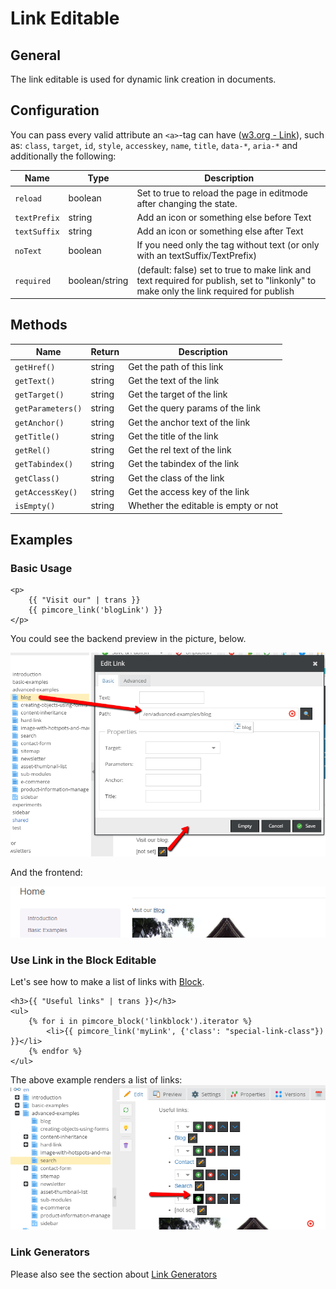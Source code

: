 # Link Editable

## General 

The link editable is used for dynamic link creation in documents.

## Configuration

You can pass every valid attribute an `<a>`-tag can have ([w3.org - Link](https://www.w3.org/TR/html52/textlevel-semantics.html#the-a-element)), 
such as: `class`, `target`, `id`, `style`, `accesskey`, `name`, `title`, `data-*`, `aria-*` and additionally the following: 

| Name     | Type     | Description                                                             |
|----------|----------|-------------------------------------------------------------------------|
| `reload` | boolean  | Set to true to reload the page in editmode after changing the state.    |
| `textPrefix` | string  | Add an icon or something else before Text    |
| `textSuffix` | string  | Add an icon or something else after Text    |
| `noText` | boolean  | If you need only the <a> tag without text (or only with an textSuffix/TextPrefix)    |
| `required` | boolean/string  | (default: false) set to true to make link and text required for publish, set to "linkonly" to make only the link required for publish    |

## Methods

| Name              | Return      | Description                          |
|-------------------|-------------|--------------------------------------|
| `getHref()`       | string      | Get the path of this link            |
| `getText()`       | string      | Get the text of the link             |
| `getTarget()`     | string      | Get the target of the link           |
| `getParameters()` | string      | Get the query params of the link     |
| `getAnchor()`     | string      | Get the anchor text of the link      |
| `getTitle()`      | string      | Get the title of the link            |
| `getRel()`        | string      | Get the rel text of the link         |
| `getTabindex()`   | string      | Get the tabindex of the link         |
| `getClass()`      | string      | Get the class of the link            |
| `getAccessKey()`  | string      | Get the access key of the link       |
| `isEmpty()`       | string      | Whether the editable is empty or not |

## Examples

### Basic Usage

```twig
<p>
    {{ "Visit our" | trans }}
    {{ pimcore_link('blogLink') }}
</p>
```

You could see the backend preview in the picture, below.

![Link editable - adminitration panel](../../img/editables_link_backend_preview.png)

And the frontend:

![Link editable - frontend](../../img/editables_link_frontend_preview.png)



### Use Link in the Block Editable

Let's see how to make a list of links with [Block](./06_Block.md).

```twig
<h3>{{ "Useful links" | trans }}</h3>
<ul>
    {% for i in pimcore_block('linkblock').iterator %}
        <li>{{ pimcore_link('myLink', {'class': "special-link-class"}) }}</li>
    {% endfor %}
</ul>
```

The above example renders a list of links: 
![The links list in the backend](../../img/editables_link_inside_block.png)

### Link Generators

Please also see the section about [Link Generators](../../05_Objects/01_Object_Classes/05_Class_Settings/30_Link_Generator.md)





